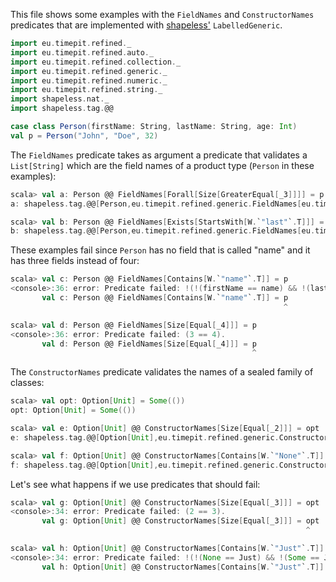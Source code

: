This file shows some examples with the `FieldNames` and `ConstructorNames`
predicates that are implemented with [shapeless'][shapeless]
`LabelledGeneric`.

```scala
import eu.timepit.refined._
import eu.timepit.refined.auto._
import eu.timepit.refined.collection._
import eu.timepit.refined.generic._
import eu.timepit.refined.numeric._
import eu.timepit.refined.string._
import shapeless.nat._
import shapeless.tag.@@

case class Person(firstName: String, lastName: String, age: Int)
val p = Person("John", "Doe", 32)
```

The `FieldNames` predicate takes as argument a predicate that validates a
`List[String]` which are the field names of a product type (`Person` in these
examples):
```scala
scala> val a: Person @@ FieldNames[Forall[Size[GreaterEqual[_3]]]] = p
a: shapeless.tag.@@[Person,eu.timepit.refined.generic.FieldNames[eu.timepit.refined.collection.Forall[eu.timepit.refined.collection.Size[eu.timepit.refined.numeric.GreaterEqual[shapeless.nat._3]]]]] = Person(John,Doe,32)

scala> val b: Person @@ FieldNames[Exists[StartsWith[W.`"last"`.T]]] = p
b: shapeless.tag.@@[Person,eu.timepit.refined.generic.FieldNames[eu.timepit.refined.collection.Exists[eu.timepit.refined.string.StartsWith[String("last")]]]] = Person(John,Doe,32)
```

These examples fail since `Person` has no field that is called "name" and it
has three fields instead of four:
```scala
scala> val c: Person @@ FieldNames[Contains[W.`"name"`.T]] = p
<console>:36: error: Predicate failed: !(!(firstName == name) && !(lastName == name) && !(age == name)).
       val c: Person @@ FieldNames[Contains[W.`"name"`.T]] = p
                                                             ^

scala> val d: Person @@ FieldNames[Size[Equal[_4]]] = p
<console>:36: error: Predicate failed: (3 == 4).
       val d: Person @@ FieldNames[Size[Equal[_4]]] = p
                                                      ^
```

The `ConstructorNames` predicate validates the names of a sealed family of
classes:
```scala
scala> val opt: Option[Unit] = Some(())
opt: Option[Unit] = Some(())

scala> val e: Option[Unit] @@ ConstructorNames[Size[Equal[_2]]] = opt
e: shapeless.tag.@@[Option[Unit],eu.timepit.refined.generic.ConstructorNames[eu.timepit.refined.collection.Size[eu.timepit.refined.generic.Equal[shapeless.nat._2]]]] = Some(())

scala> val f: Option[Unit] @@ ConstructorNames[Contains[W.`"None"`.T]] = opt
f: shapeless.tag.@@[Option[Unit],eu.timepit.refined.generic.ConstructorNames[eu.timepit.refined.collection.Contains[String("None")]]] = Some(())
```

Let's see what happens if we use predicates that should fail:
```scala
scala> val g: Option[Unit] @@ ConstructorNames[Size[Equal[_3]]] = opt
<console>:34: error: Predicate failed: (2 == 3).
       val g: Option[Unit] @@ ConstructorNames[Size[Equal[_3]]] = opt
                                                                  ^

scala> val h: Option[Unit] @@ ConstructorNames[Contains[W.`"Just"`.T]] = opt
<console>:34: error: Predicate failed: !(!(None == Just) && !(Some == Just)).
       val h: Option[Unit] @@ ConstructorNames[Contains[W.`"Just"`.T]] = opt
                                                                         ^
```

[shapeless]: https://github.com/milessabin/shapeless
